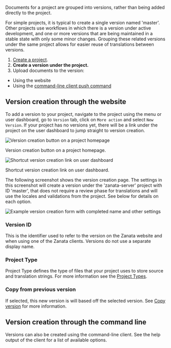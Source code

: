 Documents for a project are grouped into versions, rather than being added directly to the project.

For simple projects, it is typical to create a single version named 'master'. Other projects use workflows in which there is a version under active development, and one or more versions that are being maintained in a stable state with only some minor changes. Grouping these related versions under the same project allows for easier reuse of translations between versions.


 1. [Create a project](/user-guide/projects/create-project).
 1. **Create a version under the project.**
 1. Upload documents to the version:
   - Using the website
   - Using the [command-line client push command](http://docs.zanata.org/projects/zanata-client/en/latest/commands/push/)


## Version creation through the website

To add a version to your project, navigate to the project using the menu or user dashboard, go to `Version` tab, click on `More action` and select `New Version`. If your project has no versions yet, there will be a link under the project on the user dashboard to jump straight to version creation.

![Version creation button on a project homepage](/images/version-create.png)

Version creation button on a project homepage.

![Shortcut version creation link on user dashboard](/images/user-dashboard-create-version.png)

Shortcut version creation link on user dashboard.


The following screenshot shows the version creation page. The settings in this screenshot will create a version under the 'zanata-server' project with ID 'master', that does not require a review phase for translations and will use the locales and validations from the project. See below for details on each option.


![Example version creation form with completed name and other settings](/images/version-create-new.png)


### Version ID

This is the identifier used to refer to the version on the Zanata website and when using one of the Zanata clients. Versions do not use a separate display name.

### Project Type

Project Type defines the type of files that your project uses to store source and translation strings. For more information see the [Project Types](/user-guide/projects/project-types).

### Copy from previous version

If selected, this new version is will based off the selected version.
See [Copy version](/user-guide/translation-reuse/copy-version) for more information.

## Version creation through the command line

Versions can also be created using the command-line client. See the help output of the client for a list of available options.
